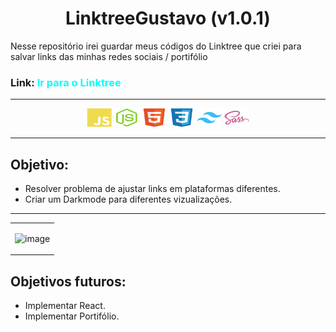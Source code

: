 <h1 align='center'>LinktreeGustavo (v1.0.1)</h1>
Nesse repositório irei guardar meus códigos do Linktree que criei para salvar links das minhas redes sociais / portifólio

### Link: <a href="https://linktree-gustavo.vercel.app/" target="_blank" style="text-decoration: none; color: cyan;">Ir para o Linktree</a>

<hr>

<div width = '100%' align='center'>
  <img alt="Gustavo-JS" height="30" width="40" src="https://raw.githubusercontent.com/devicons/devicon/master/icons/javascript/javascript-plain.svg">
  <img alt="Gustavo-NODEJS" height="30" width="40" src="https://raw.githubusercontent.com/devicons/devicon/master/icons/nodejs/nodejs-plain.svg">
  <img alt="Gustavo-HTML" height="30" width="40" src="https://raw.githubusercontent.com/devicons/devicon/master/icons/html5/html5-original.svg">
  <img alt="Gustavo-CSS" height="30" width="40" src="https://raw.githubusercontent.com/devicons/devicon/master/icons/css3/css3-original.svg">
  <img alt="Gustavo-TAILWIND" height="30" width="40" src="https://raw.githubusercontent.com/devicons/devicon/master/icons/tailwindcss/tailwindcss-plain.svg">
  <img alt="Gustavo-SASS" height="30" width="40" src="https://raw.githubusercontent.com/devicons/devicon/master/icons/sass/sass-original.svg">
</div>

<hr>

## Objetivo:
- Resolver problema de ajustar links em plataformas diferentes.
- Criar um Darkmode para diferentes vizualizações.

<hr>

<table align='center'>
  <tr align='center'>
       <td align='center'> 
         
![image](https://github.com/Gustavonn07/LinktreeGustavo/assets/84361085/a6c032a8-ee63-40c0-bb2e-de8dac21d615)

         
  </tr>
</table>

## Objetivos futuros:
- Implementar React.
- Implementar Portifólio.
  
